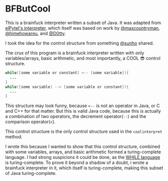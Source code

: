 # BFButCool

This is a brainfuck interpreter written a subset of Java.
It was adapted from [elPytel's interpreter](https://github.com/elPytel/BF_interpreter), which itself was based on work by
[@maxcountryman](https://github.com/maxcountryman), [@himehowareu](https://github.com/himehowareu), and [@D0tty](https://github.com/D0tty).

I took the idea for the control structure from something [@sunho](https://github.com/sunho) shared.

The crux of this program is a brainfuck interpreter written with only variables/arrays, basic arithmetic, and most importantly, a COOL :sunglasses: control structure.

```java
while([some variable or constant] <-- [some variable]){
  ...
}
while([some variable] --> [some variable or constant]){
  ...
}
```

This structure may look funny, because `<--` is not an operator in Java, or C and C++ for that matter. But this is valid Java code, because this is actually a combination of two 
operators, the decrement operator(`--`) and the comparison operator(`<`).

This control structure is the only control structure used in the `coolinterpret` method.

I wrote this because I wanted to show that this control structure, combined with some variables, arrays, and basic arithmetic formed a turing-complete language.
I had strong suspicions it could be done, as the [WHILE language](https://stackoverflow.com/questions/507310/the-while-language) is turing-complete.
To prove it beyond a shadow of a doubt, i wrote a brainfuck interpreter in it, which itself is turing-complete, making this subset of Java turing-complete.

